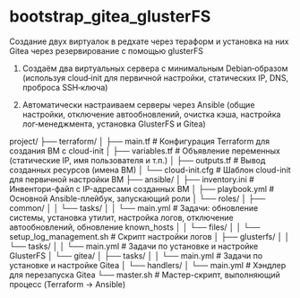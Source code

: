 # bootstrap_gitea_glusterFS
Cоздание двух виртуалок в редхате через тераформ и установка на них Gitea 
через резервирование с помощью glusterFS

1. Создаём два виртуальных сервера с минимальным Debian‑образом 
(используя cloud‑init для первичной настройки, статических IP, DNS, проброса SSH‑ключа)

2. Автоматически настраиваем серверы через Ansible 
(общие настройки, отключение автообновлений, очистка кэша, настройка лог‑менеджмента, 
установка GlusterFS и Gitea)


project/
├── terraform/
│   ├── main.tf            # Конфигурация Terraform для создания ВМ с cloud-init
│   ├── variables.tf       # Объявление переменных (статические IP, имя пользователя и т.п.)
│   ├── outputs.tf         # Вывод созданных ресурсов (имена ВМ)
│   └── cloud-init.cfg     # Шаблон cloud-init для первичной настройки ВМ
├── ansible/
│   ├── inventory.ini      # Инвентори-файл с IP-адресами созданных ВМ
│   ├── playbook.yml       # Основной Ansible-плейбук, запускающий роли
│   └── roles/
│        ├── common/
│        │    └── tasks/
│        │         └── main.yml         # Задачи: обновление системы, установка утилит, настройка логов, отключение автообновлений, обновление known_hosts
│        │    └── files/
│        │         └── setup_log_management.sh  # Скрипт настройки логов
│        ├── glusterfs/
│        │    └── tasks/
│        │         └── main.yml         # Задачи по установке и настройке GlusterFS
│        └── gitea/
│             ├── tasks/
│             │         └── main.yml     # Задачи по установке и настройке Gitea
│             └── handlers/
│                       └── main.yml     # Хэндлер для перезапуска Gitea
└── master.sh             # Мастер-скрипт, выполняющий процесс (Terraform → Ansible)



